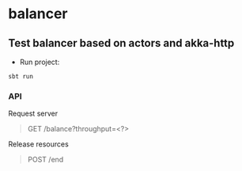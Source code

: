 # balancer

## Test balancer based on actors and akka-http

- Run project:
```
sbt run
```

### API

Request server
> GET /balance?throughput=<?>

Release resources
> POST /end